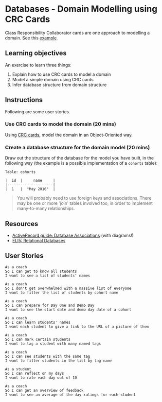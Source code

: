 # Databases - Domain Modelling using CRC Cards

Class Responsibility Collaborator cards are one approach to modelling a domain.  See this [example](crc_example.md).

## Learning objectives

An exercise to learn three things:

1. Explain how to use CRC cards to model a domain
2. Model a simple domain using CRC cards
3. Infer database structure from domain structure

## Instructions

Following are some user stories.

### Use CRC cards to model the domain (20 mins)

Using [CRC cards](http://agilemodeling.com/artifacts/crcModel.htm), model the domain in an Object-Oriented way.

### Create a database structure for the domain model (20 mins)

Draw out the structure of the database for the model you have built, in the following way (the example is a possible implementation of a `cohorts` table):

```
Table: cohorts

|  id  |     name     |
|---------------------|
|  1   |  "May 2016"  |
```

> You will probably need to use foreign keys and associations. There may be one or more 'join' tables involved too, in order to implement many-to-many relationships.

## Resources
- [ActiveRecord guide: Database Associations](http://guides.rubyonrails.org/association_basics.html#the-types-of-associations) (with diagrams!)
- [ELI5: Relational Databases](https://www.reddit.com/r/explainlikeimfive/comments/3qqm9h/eli5_relational_databases/)


## User Stories

```
As a coach
So I can get to know all students
I want to see a list of students' names
```

```
As a coach
So I don't get overwhelmed with a massive list of everyone
I want to filter the list of students by cohort name
```

```
As a coach
So I can prepare for Day One and Demo Day
I want to see the start date and demo day date of a cohort
```

```
As a coach
So I can learn students' names
I want each student to give a link to the URL of a picture of them
```

```
As a coach
So I can mark certain students
I want to tag a student with many named tags
```

```
As a coach
So I can see students with the same tag
I want to filter students in the list by tag name
```

```
As a student
So I can reflect on my days
I want to rate each day out of 10
```

```
As a coach
So I can get an overview of feedback
I want to see an average of the day ratings for each student
```
